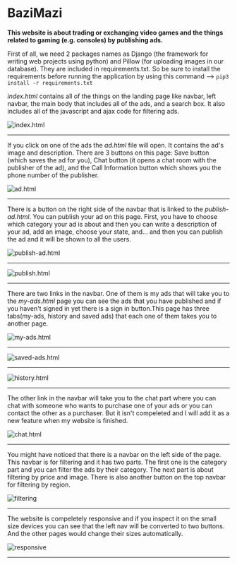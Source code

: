 # BaziMazi

**This website is about trading or exchanging video games and the things related to gaming (e.g. consoles) by publishing ads.**

First of all, we need 2 packages names as Django (the framework for writing web projects using python) and Pillow (for uploading images in our database). They are included in requirements.txt. So be sure to install the requirements before running the application by using this command --> ```pip3 install -r requirements.txt```

*index.html* contains all of the things on the landing page like navbar, left navbar, the main body that includes all of the ads, and a search box. It also includes all of the javascript and ajax code for filtering ads.

<img src="images/index.PNG" alt="index.html">

***

If you click on one of the ads the *ad.html* file will open. It contains the ad's image and description. There are 3 buttons on this page: Save button (which saves the ad for you), Chat button (it opens a chat room with the publisher of the ad), and the Call Information button which shows you the phone number of the publisher.

<img src="images/ad.PNG" alt="ad.html">

***

There is a button on the right side of the navbar that is linked to the *publish-ad.html*. You can publish your ad on this page. First, you have to choose which category your ad is about and then you can write a description of your ad, add an image, choose your state, and... and then you can publish the ad and it will be shown to all the users.

<img src="images/publish-ad.PNG" alt="publish-ad.html">

***

<img src="images/publish.PNG" alt="publish.html">

***

There are two links in the navbar. One of them is my ads that will take you to the *my-ads.html* page you can see the ads that you have published and if you haven't signed in yet there is a sign in button.This page has three tabs(my-ads, history and saved ads) that each one of them takes you to another page. 

<img src="images/my-ads.PNG" alt="my-ads.html">

***

<img src="images/saved-ads.PNG" alt="saved-ads.html">

***

<img src="images/history.PNG" alt="history.html">

***

The other link in the navbar will take you to the chat part where you can chat with someone who wants to purchase one of your ads or you can contact the other as a 
purchaser. But it isn't compeleted and I will add it as a new feature when my website is finished. 

<img src="images/chat.PNG" alt="chat.html">

***

You might have noticed that there is a navbar on the left side of the page. This navbar is for filtering and it has two parts. The first one is the category part and you can filter the ads by their category. The next part is about filtering by price and image. There is also another button on the top navbar for filtering by region.

<img src="images/filter.PNG" alt="filtering">

***

The website is compeletely responsive and if you inspect it on the small size devices you can see that the left nav will be converted to two buttons. And 
the other pages would change their sizes automatically.

<img src="images/responsive.PNG" alt="responsive">

***
